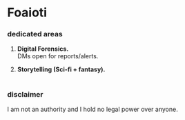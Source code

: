 # Foaioti
### dedicated areas
1. **Digital Forensics.** <br> DMs open for reports/alerts.

3. **Storytelling (Sci-fi + fantasy).**

#
### disclaimer
I am not an authority and I hold no legal power over anyone.
